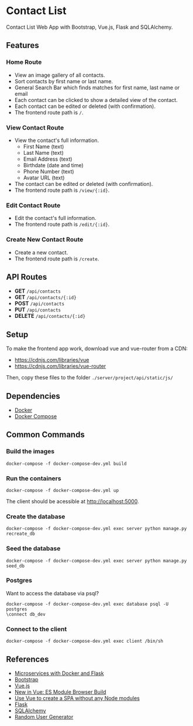 # Contact List

Contact List Web App with Bootstrap, Vue.js, Flask and SQLAlchemy.

## Features

### Home Route
* View an image gallery of all contacts.
* Sort contacts by first name or last name.
* General Search Bar which finds matches for first name, last name or email
* Each contact can be clicked to show a detailed view of the contact.
* Each contact can be edited or deleted (with confirmation).
* The frontend route path is `/`.

### View Contact Route
* View the contact's full information.
  * First Name (text)
  * Last Name (text)
  * Email Address (text)
  * Birthdate (date and time)
  * Phone Number (text)
  * Avatar URL (text)
* The contact can be edited or deleted (with confirmation).
* The frontend route path is `/view/{:id}`.

### Edit Contact Route
* Edit the contact's full information.
* The frontend route path is `/edit/{:id}`.

### Create New Contact Route
* Create a new contact.
* The frontend route path is `/create`.

## API Routes
* **GET** `/api/contacts`
* **GET** `/api/contacts/{:id}`
* **POST** `/api/contacts`
* **PUT** `/api/contacts`
* **DELETE** `/api/contacts/{:id}`

## Setup
To make the frontend app work, download vue and vue-router from a CDN:
* https://cdnjs.com/libraries/vue
* https://cdnjs.com/libraries/vue-router

Then, copy these files to the folder `./server/project/api/static/js/`

## Dependencies
* [Docker](https://www.docker.com/)
* [Docker Compose](https://docs.docker.com/compose/)

## Common Commands

### Build the images

`docker-compose -f docker-compose-dev.yml build`

### Run the containers

`docker-compose -f docker-compose-dev.yml up`

The client should be acessible at [http://localhost:5000](http://localhost:5000).

### Create the database

`docker-compose -f docker-compose-dev.yml exec server python manage.py recreate_db`

### Seed the database

`docker-compose -f docker-compose-dev.yml exec server python manage.py seed_db`

### Postgres

Want to access the database via psql?

```
docker-compose -f docker-compose-dev.yml exec database psql -U postgres
\connect db_dev
```

### Connect to the client

`docker-compose -f docker-compose-dev.yml exec client /bin/sh`

## References
* [Microservices with Docker and Flask](https://github.com/testdrivenio/testdriven-app-2.4)
* [Bootstrap](https://getbootstrap.com/)
* [Vue.js](https://vuejs.org/)
* [New in Vue: ES Module Browser Build](https://vuejsdevelopers.com/2019/02/04/vue-es-module-browser-build/)
* [Use Vue to create a SPA without any Node modules](https://dev.to/arswaw/create-a-lightweight-componentized-spa-without-node-569j)
* [Flask](https://palletsprojects.com/p/flask/)
* [SQLAlchemy](https://www.sqlalchemy.org/)
* [Random User Generator](https://randomuser.me/)
